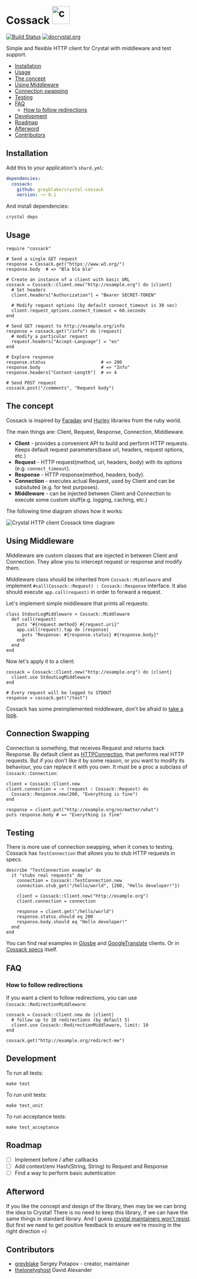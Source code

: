# Cossack <img src="https://cloud.githubusercontent.com/assets/113512/15764341/65d90c06-292a-11e6-8f91-44ed93e024f8.png" alt="crystal Cossack logo" width="48">

[![Build Status](https://travis-ci.org/greyblake/crystal-cossack.svg?branch=master)](https://travis-ci.org/greyblake/crystal-cossack)
[![docrystal.org](http://docrystal.org/badge.svg?style=round)](http://docrystal.org/github.com/greyblake/crystal-cossack)

Simple and flexible HTTP client for Crystal with middleware and test support.

* [Installation](#installation)
* [Usage](#usage)
* [The concept](#the-concept)
* [Using Middleware](#using-middleware)
* [Connection swapping](#connection-swapping)
* [Testing](#testing)
* [FAQ](#faq)
  * [How to follow redirections](#how-to-follow-redirections)
* [Development](#development)
* [Roadmap](#roadmap)
* [Afterword](#afterword)
* [Contributors](#contributors)

## Installation

Add this to your application's `shard.yml`:

```yaml
dependencies:
  cossack:
    github: greyblake/crystal-cossack
    version: ~> 0.1
```

And install dependencies:

```
crystal deps
```

## Usage

```crystal
require "cossack"

# Send a single GET request
response = Cossack.get("https://www.w3.org/")
response.body  # => "Bla bla bla"

# Create an instance of a client with basic URL
cossack = Cossack::Client.new("http://example.org") do |client|
  # Set headers
  client.headers["Authorization"] = "Bearer SECRET-TOKEN"

  # Modify request options (by default connect_timeout is 30 sec)
  client.request_options.connect_timeout = 60.seconds
end

# Send GET request to http://example.org/info
response = cossack.get("/info") do |request|
  # modify a particular request
  request.headers["Accept-Language"] = "eo"
end

# Explore response
response.status                     # => 200
response.body                       # => "Info"
response.headers["Content-Length"]  # => 4

# Send POST request
cossack.post("/comments", "Request body")
```

## The concept

Cossack is inspired by [Faraday](https://github.com/lostisland/faraday) and [Hurley](https://github.com/lostisland/hurley) libraries from the ruby world.

The main things are: Client, Request, Response, Connection, Middleware.
* **Client** - provides a convenient API to build and perform HTTP requests. Keeps default request parameters(base url, headers, request options, etc.)
* **Request** - HTTP request(method, uri, headers, body) with its options (e.g. `connect_timeout`).
* **Response** - HTTP response(method, headers, body).
* **Connection** - executes actual Request, used by Client and can be subsituted (e.g. for test purposes).
* **Middleware** - can be injected between Client and Connection to execute some custom stuff(e.g. logging, caching, etc.)

The following time diagram shows how it works:

![Crystal HTTP client Cossack time diagram](https://raw.githubusercontent.com/greyblake/crystal-cossack/master/images/cossack_diagram.png)

## Using Middleware

Middleware are custom classes that are injected in between Client and Connection. They allow you to intercept request or response and modify them.

Middleware class should be inherited from `Cossack::Middleware` and implement `#call(Cossack::Request) : Cossack::Response` interface.
It also should execute `app.call(request)` in order to forward a request.

Let's implement simple middleware that prints all requests:

```crystal
class StdoutLogMiddleware < Cossack::Middleware
  def call(request)
    puts "#{request.method} #{request.uri}"
    app.call(request).tap do |response|
      puts "Response: #{response.status} #{response.body}"
    end
  end
end
```

Now let's apply it to a client:

```crystal
cossack = Cossack::Client.new("http://example.org") do |client|
  client.use StdoutLogMiddleware
end

# Every request will be logged to STDOUT
response = cossack.get("/test")
```

Cossack has some preimplemented middleware, don't be afraid to [take a look](https://github.com/greyblake/crystal-cossack/tree/master/src/cossack/middleware).

## Connection Swapping

Connection is something, that receives Request and returns back Response. By default client as [HTTPConnection](https://github.com/greyblake/crystal-cossack/blob/master/src/cossack/connection/http_connection.cr),
that performs real HTTP requests. But if you don't like it by some reason, or you want to modify its behaviour, you can replace it
with you own. It must be a proc a subclass of `Cossack::Connection`:

```crystal
client = Cossack::Client.new
client.connection = -> (request : Cossack::Request) do
  Cossack::Response.new(200, "Everything is fine")
end

response = client.put("http://example.org/no/matter/what")
puts response.body # => "Everything is fine"
```

## Testing

There is more use of connection swapping, when it comes to testing. Cossack has `TestConnection` that allows you to
stub HTTP requests in specs.

```crystal
describe "TestConnection example" do
  it "stubs real requests" do
    connection = Cossack::TestConnection.new
    connection.stub_get("/hello/world", {200, "Hello developer!"})

    client = Cossack::Client.new("http://example.org")
    client.connection = connection

    response = client.get("/hello/world")
    response.status.should eq 200
    response.body.should eq "Hello developer!"
  end
end
```

You can find real examples in [Glosbe](https://github.com/greyblake/crystal-glosbe/blob/master/spec/glosbe/client_spec.cr) and
[GoogleTranslate](https://github.com/greyblake/crystal-google_translate/blob/master/spec/google_translate/client_spec.cr) clients.
Or in [Cossack specs](https://github.com/greyblake/crystal-cossack/blob/master/spec/unit/connection/test_connection_spec.cr) itself.

## FAQ

### How to follow redirections

If you want a client to follow redirections, you can use `Cossack::RedirectionMiddleware`:

```crystal
cossack = Cossack::Client.new do |client|
  # follow up to 10 redirections (by default 5)
  client.use Cossack::RedirectionMiddleware, limit: 10
end

cossack.get("http://example.org/redirect-me")
```

## Development

To run all tests:

```
make test
```

To run unit tests:

```
make test_unit
```

To run acceptance tests:

```
make test_acceptance
```

## Roadmap
* [ ] Implement before / after callbacks
* [ ] Add context/env Hash(String, String) to Request and Response
* [ ] Find a way to perform basic autentication

## Afterword

If you like the concept and design of the library, then may be we can bring the idea to Crystal!
There is no need to keep this library, if we can have the same things in standard library.
And I guess [crystal maintainers won't resist](https://github.com/crystal-lang/crystal/issues/2721#issuecomment-223399683).
But first we need to get positive feedback to ensure we're moving in the right direction =)

## Contributors

- [greyblake](https://github.com/greyblake) Sergey Potapov - creator, maintainer
- [thelonelyghost](https://github.com/thelonelyghost) David Alexander
